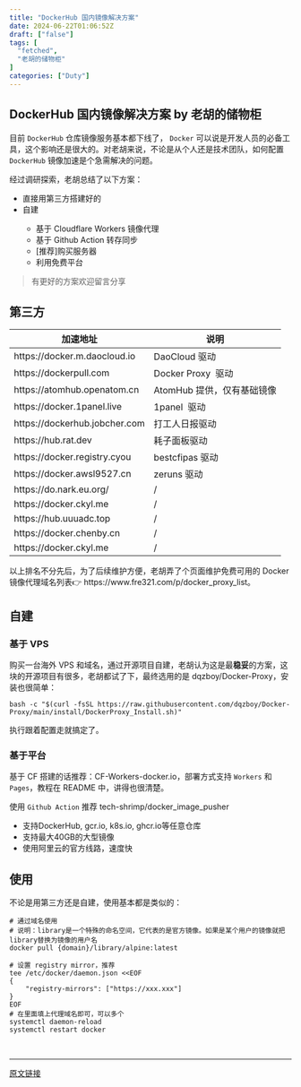 ```yaml
---
title: "DockerHub 国内镜像解决方案"
date: 2024-06-22T01:06:52Z
draft: ["false"]
tags: [
  "fetched",
  "老胡的储物柜"
]
categories: ["Duty"]
---
```

DockerHub 国内镜像解决方案 by 老胡的储物柜
------
<div><section data-tool="mdnice编辑器" data-website="https://www.mdnice.com"><p data-tool="mdnice编辑器">目前 <code>DockerHub</code> 仓库镜像服务基本都下线了， <code>Docker</code> 可以说是开发人员的必备工具，这个影响还是很大的。对老胡来说，不论是从个人还是技术团队，如何配置 <code>DockerHub</code> 镜像加速是个急需解决的问题。</p><p data-tool="mdnice编辑器">经过调研探索，老胡总结了以下方案：</p><ul data-tool="mdnice编辑器"><li><section>直接用第三方搭建好的</section></li><li><section>自建</section></li><ul><li><section>基于 Cloudflare Workers 镜像代理</section></li><li><section>基于 Github Action 转存同步</section></li><li><section>[推荐]购买服务器</section></li><li><section>利用免费平台</section></li></ul></ul><blockquote data-tool="mdnice编辑器"><p>有更好的方案欢迎留言分享</p></blockquote><h2 data-tool="mdnice编辑器"><span></span><span>第三方</span></h2><section data-tool="mdnice编辑器"><table><thead><tr><th>加速地址</th><th>说明</th></tr></thead><tbody><tr><td>https://docker.m.daocloud.io</td><td>DaoCloud 驱动</td></tr><tr><td>https://dockerpull.com</td><td>Docker Proxy  驱动</td></tr><tr><td>https://atomhub.openatom.cn</td><td>AtomHub 提供，仅有基础镜像</td></tr><tr><td>https://docker.1panel.live</td><td>1panel  驱动</td></tr><tr><td>https://dockerhub.jobcher.com</td><td>打工人日报驱动</td></tr><tr><td>https://hub.rat.dev</td><td>耗子面板驱动</td></tr><tr><td>https://docker.registry.cyou</td><td>bestcfipas 驱动</td></tr><tr><td>https://docker.awsl9527.cn</td><td>zeruns 驱动</td></tr><tr><td>https://do.nark.eu.org/</td><td>/</td></tr><tr><td>https://docker.ckyl.me</td><td>/</td></tr><tr><td>https://hub.uuuadc.top</td><td>/</td></tr><tr><td>https://docker.chenby.cn</td><td>/</td></tr><tr><td>https://docker.ckyl.me</td><td>/</td></tr></tbody></table></section><p data-tool="mdnice编辑器">以上排名不分先后，为了后续维护方便，老胡弄了个页面维护免费可用的 Docker 镜像代理域名列表👉 https://www.fre321.com/p/docker_proxy_list。</p><h2 data-tool="mdnice编辑器"><span></span><span>自建</span></h2><h3 data-tool="mdnice编辑器"><span></span><span>基于 VPS</span><span></span></h3><p data-tool="mdnice编辑器">购买一台海外 VPS 和域名，通过开源项目自建，老胡认为这是最<strong>稳妥</strong>的方案，这块的开源项目有很多，老胡都试了下，最终选用的是 dqzboy/Docker-Proxy，安装也很简单：</p><pre data-tool="mdnice编辑器"><code>bash -c "$(curl -fsSL https://raw.githubusercontent.com/dqzboy/Docker-Proxy/main/install/DockerProxy_Install.sh)"<br></code></pre><p data-tool="mdnice编辑器">执行跟着配置走就搞定了。</p><h3 data-tool="mdnice编辑器"><span></span><span>基于平台</span><span></span></h3><p data-tool="mdnice编辑器">基于 CF 搭建的话推荐：CF-Workers-docker.io，部署方式支持 <code>Workers</code> 和 <code>Pages</code>，教程在 README 中，讲得也很清楚。</p><p data-tool="mdnice编辑器">使用 <code>Github Action</code> 推荐 tech-shrimp/docker_image_pusher</p><ul data-tool="mdnice编辑器"><li><section>支持DockerHub, gcr.io, k8s.io, ghcr.io等任意仓库</section></li><li><section>支持最大40GB的大型镜像</section></li><li><section>使用阿里云的官方线路，速度快</section></li></ul><h2 data-tool="mdnice编辑器"><span></span><span>使用</span></h2><p data-tool="mdnice编辑器">不论是用第三方还是自建，使用基本都是类似的：</p><pre data-tool="mdnice编辑器"><code><span>#</span><span> 通过域名使用</span><br><span>#</span><span> 说明：library是一个特殊的命名空间，它代表的是官方镜像。如果是某个用户的镜像就把library替换为镜像的用户名</span><br>docker pull {domain}/library/alpine:latest<br><span><br>#</span><span> 设置 registry mirror，推荐</span><br>tee /etc/docker/daemon.json &lt;&lt;EOF<br>{<br>    "registry-mirrors": ["https://xxx.xxx"]<br>}<br>EOF<br><span>#</span><span> 在里面填上代理域名即可，可以多个</span><br>systemctl daemon-reload<br>systemctl restart docker<br></code></pre></section><section><mp-common-profile data-pluginname="mpprofile" data-id="MzU4MTA0NDQ0Ng==" data-headimg="http://mmbiz.qpic.cn/mmbiz_png/YRBRJvZXcIXRN22CZKL79AIdgD0dURDpRdEcCAyVqaIszWvibrr0qJ59XRMPXV2tibHa7CoVt5zuHlaYxiajNgEFg/0?wx_fmt=png" data-nickname="老胡的储物柜" data-alias="howie_locker" data-signature="编程、兴趣、生活" data-from="0" data-is_biz_ban="0"></mp-common-profile></section><p><br></p><p><mp-style-type data-value="3"></mp-style-type></p></div>  
<hr>
<a href="https://mp.weixin.qq.com/s/iZJ8FSJFiFAWdVxKuY_Cqw",target="_blank" rel="noopener noreferrer">原文链接</a>

